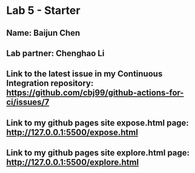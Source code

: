 # Lab 5 - Starter
## Name: Baijun Chen
## Lab partner: Chenghao Li

## Link to the latest issue in my Continuous Integration repository: https://github.com/cbj99/github-actions-for-ci/issues/7

## Link to my github pages site expose.html page: http://127.0.0.1:5500/expose.html

## Link to my github pages site explore.html page: http://127.0.0.1:5500/explore.html
